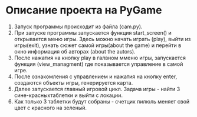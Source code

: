 # Описание проекта на PyGame
1. Запуск программы происходит из файла (cam.py).
2. При запуске программы запускается функция start_screen() и открывается меню игры.
Здесь можно начать играть (play), выйти из игры(exit), узнать
сюжет самой игры(about the game) и перейти в окно информация об авторах
(about the autors).
3. После нажатия на кнопку play в галвном мменю игры, запускается функция (view_managment)
где показывается управление в самой игре.
4. После ознакомления с управлением и нажатия на кнопку enter, создаются объекты игры,
генерируется карта.
5. Далее запускается главный игровой цикл. Задача игры - найти 3 сине-красныхтаблетки и выйти
с локации.
6. Как только 3 таблетки будут собраны - счетцик пилюль меняет свой цвет с красного на зеленый.
